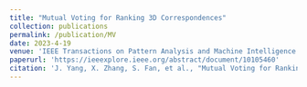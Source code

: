 ```yaml
---
title: "Mutual Voting for Ranking 3D Correspondences"
collection: publications
permalink: /publication/MV
date: 2023-4-19
venue: 'IEEE Transactions on Pattern Analysis and Machine Intelligence'
paperurl: 'https://ieeexplore.ieee.org/abstract/document/10105460'
citation: 'J. Yang, X. Zhang, S. Fan, et al., "Mutual Voting for Ranking 3D Correspondences," in IEEE Transactions on Pattern Analysis and Machine Intelligence, doi: 10.1109/TPAMI.2023.3268297.'
---
```

